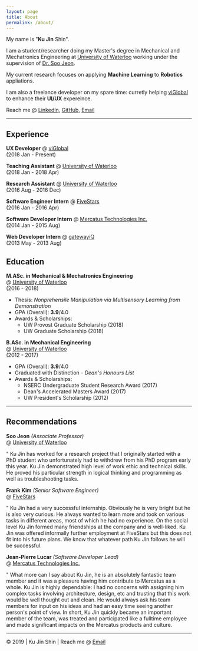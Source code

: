 ```yaml
---
layout: page
title: About
permalink: /about/
---
```

My name is "<strong>Ku Jin</strong> Shin".


I am a student/researcher doing my Master's degree in Mechanical and Mechatronics Engineering at 
<a href="https://uwaterloo.ca/mechanical-mechatronics-engineering/">University of Waterloo</a>
working under the supervision of
<a href="https://uwaterloo.ca/scholar/soojeon/home">Dr. Soo Jeon</a>.

My current research focuses on applying <strong>Machine Learning</strong> to <strong>Robotics</strong> appliations.


I am also a freelance developer on my spare time: curretly helping <a href="https://www.viglobal.com/">viGlobal</a> to enhance their <b>UI/UX</b> expereince.


Reach me @ <a href="https://ca.linkedin.com/in/kujinshin">LinkedIn</a>, <a href="https://github.com/kujinshin">GitHub</a>, <a href="mailto:kujin.shin@gmail.com">Email</a>

---

<h2>Experience</h2>
<p>
    <b>UX Developer</b>
    <span class="nobr">@ <a class="smaller-font" href="https://www.viglobal.com/">viGlobal</a></span><br>
    (2018 Jan - Present)
</p>

<p>
    <b>Teaching Assistant</b>
    <span class="nobr">@ <a class="smaller-font" href="https://uwaterloo.ca/mechanical-mechatronics-engineering/">University of Waterloo</a></span><br>
    (2018 Jan - 2018 Apr)
</p>

<p>
    <b>Research Assistant</b>
    <span class="nobr">@ <a class="smaller-font" href="https://uwaterloo.ca/mechanical-mechatronics-engineering/">University of Waterloo</a></span><br>
    (2016 Aug - 2016 Dec)
</p>

<p>
    <b>Software Engineer Intern</b>
    <span class="nobr">@ <a class="smaller-font" href="http://www.fivestars.com/">FiveStars</a></span><br>
    (2016 Jan - 2016 Apr)
</p>

<p>
    <b>Software Developer Intern</b>
    <span class="nobr">@ <a class="smaller-font" href="https://www.mercatus.com/">Mercatus Technologies Inc.</a></span><br>
    (2014 Jan - 2015 Aug)
</p>
<p>
    <b>Web Developer Intern</b>
    <span class="nobr">@ <a class="smaller-font" href="https://gatewaylogin.com/marketing.php">gatewayiQ</a></span><br>
    (2013 May - 2013 Aug)
</p>


<h2>Education</h2>
<div>
    <b>M.ASc. in Mechanical & Mechatronics Engineering</b> <br>
    @ <a href="https://uwaterloo.ca/mechanical-mechatronics-engineering/">University of Waterloo</a><br>
    (2016 - 2018)
    <ul>
      <li>Thesis: <i>Nonprehensile Manipulation via Multisensory Learning from Demonstration </i></li>
      <li>GPA (Overall): <b>3.9</b>/4.0</li>
      <li>Awards & Scholarships:
          <ul>
              <li>UW Provost Graduate Scholarship (2018)</li>
              <li>UW Graduate Scholarship (2018)</li>
          </ul>
      </li>
    </ul>
</div>

<div>
    <b>B.ASc. in Mechanical Engineering</b> <br>
    @ <a href="https://uwaterloo.ca/mechanical-mechatronics-engineering/">University of Waterloo</a><br>
    (2012 - 2017)
    <ul>
      <li>GPA (Overall): <b>3.9</b>/4.0</li>
      <li>Graduated with Distinction - <i>Dean's Honours List</i></li>
      <li>Awards & Scholarships:
          <ul>
              <li>NSERC Undergraduate Student Research Award (2017)</li>
              <li>Dean's Accelerated Masters Award (2017)</li>
              <li>UW President's Scholarship (2012)</li>
          </ul>
      </li>
    </ul>
</div>

<hr>

<h2>Recommendations</h2>
<div>
    <b>Soo Jeon</b> <i class="nobr">(Associate Professor)</i> <br>
    @ <a class="smaller-font" href="https://uwaterloo.ca/mechanical-mechatronics-engineering/">University of Waterloo</a>
    <p class="smaller-font">
        <span class="quote">"</span> Ku Jin has worked for a research project that I originally started with a PhD student who unfortunately had to withdrew from his PhD program early this year. Ku Jin demonstrated high level of work ethic and technical skills. He proved his particular strength in logical thinking and programming as well as troubleshooting tasks.
    </p>
</div>

<div>
    <b>Frank Kim</b> <i class="nobr">(Senior Software Engineer)</i> <br>
    @ <a class="smaller-font" href="http://www.fivestars.com/">FiveStars</a>
    <p class="smaller-font">
        <span class="quote">"</span> Ku Jin had a very successful internship. Obviously he is very bright but he is also very curious. He always wanted to learn more and took on various tasks in different areas, most of which he had no experience. On the social level Ku Jin formed many friendships at the company and is well-liked. Ku Jin was offered informally further employment at FiveStars but this does not fit into his future plans. We know that whatever path Ku Jin follows he will be successful.
    </p>
</div>

<div>
    <b>Jean-Pierre Lucar</b> <i class="nobr">(Software Developer Lead)</i>  <br>
    @ <a class="smaller-font" href="https://www.mercatus.com/">Mercatus Technologies Inc.</a>
    <p class="smaller-font">
        <span class="quote">"</span> What more can I say about Ku Jin, he is an absolutely fantastic team member and it was a pleasure having him contribute to Mercatus as a whole. Ku Jin is highly dependable: I had no concerns with assigning him complex tasks involving architecture, design, etc and trusting that this work would be well thought out and clean. He would always ask his team members for input on his ideas and had an easy time seeing another person's point of view. In short, Ku Jin quickly became an important member of the team, was treated and participated like a fulltime employee and made significant impacts on the Mercatus products and culture.
    </p>
</div>

<hr>
<div class="footer">
    &copy; 2019 | Ku Jin Shin | Reach me @ <a href="mailto:kujin.shin@gmail.com">Email</a>
</div>
